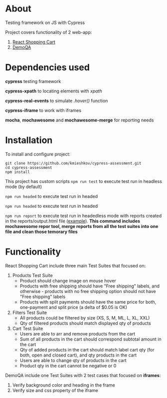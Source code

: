 # About

Testing framework  on JS with Cypress

Project covers functionality of 2 web-app:
1. <a href="https://react-shopping-cart-67954.firebaseapp.com/">React Shopping Cart</a>
2. <a href="https://demoqa.com/frames">DemoQA</a>

# Dependencies used
**cypress** testing framework

**cypress-xpath** to locating elements with *xpath*

**cypress-real-events** to simulate *.hover()* function

**cypress-iframe** to work with iframes

**mocha**, **mochawesome** and **mochawesome-merge** for reporting needs

# Installation

To install and configure project:
```
git clone https://github.com/kmieshkov/cypress-assessment.git
cd cypress-assessment
npm install
```

This project has custom scripts
```npm run test``` to execute test run in headless mode (by default)

```npm run headed``` to execute test run in headed

```npm run headed``` to execute test run in headed

```npm run report```  to execute test run in headedless mode with reports created in the reports/output.html file (<a href="https://github.com/kmieshkov/cypress-assessment/blob/main/cypress/reports/output.html">example</a>). **This command includes mochawesome repor tool, merge reports from all the test suites into one file and clean those temorary files** 


# Functionality

React Shopping Cart include three main Test Suites that focused on:
1. Products Test Suite
   * Product should change image on mouse hover
   * Products with free shipping should have "Free shipping" labels, and otherwise - products with no free shipping option should not have "Free shipping" labels
   * Products with split payments should have the same price for both, one-payment and split price (a delta of $0.05 is OK)
2. Filters Test Suite
   * All products could be filtered by size (XS, S, M, ML, L, XL, XXL)
   * Qty of filtered products should match displayed qty of products
3. Cart Test Suite
   * Users are able to arr and remove products from the cart
   * Sum of all products in the cart should correspond subtotal amount in the cart
   * Qty of added products in the cart should match label cart qty (for both, open and closed cart), and qty products in the cart
   * Users are able to change qty of products in the cart
   * Product qty in the cart cannot be negative or 0

DemoQA include one Test Suites with 2 test cases that focused on **iframes**:
1. Verify background color and heading in the frame
2. Verify size and css property of the iframe